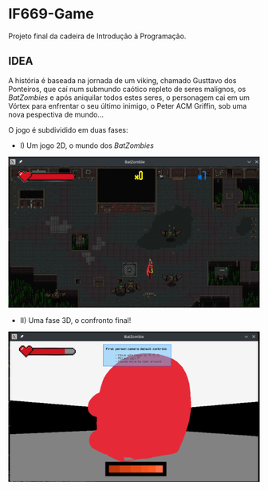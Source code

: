 # IF669-Game
Projeto final da cadeira de Introdução à Programação.

## IDEA
A história é baseada na jornada de um viking, chamado Gusttavo dos Ponteiros, que caí num submundo caótico repleto de seres malignos, os _BatZombies_ e após aniquilar todos estes seres, o personagem cai em um Vórtex para enfrentar o seu último inimigo, o Peter ACM Griffin, sob uma nova pespectiva de mundo...

O jogo é subdividido em duas fases:

- I) Um jogo 2D, o mundo dos _BatZombies_

![Screenshot](fase1.png)

- II) Uma fase 3D, o confronto final!

![Screenshot](fase2.png)